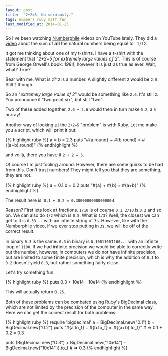 ```yaml
---
layout: post
title:  "2+2=5. No seriously."
tags: numbers ruby math fun
last_modified_at: 2014-01-25
---
```


So I've been watching [Numberphile](https://www.youtube.com/user/numberphile) videos on YouTube lately.
They did a [video](https://www.youtube.com/watch?v=w-I6XTVZXww) about the sum of **all** the natural numbers being equal to `-1/12`.

It got me thinking about one of my t-shirts.
I have a t-shirt with the statement that "*2+2=5 for extremely large values of 2*".
This is of course from George Orwell's book: _1984_, however it is just as true as ever.
Wait, what? True?

Bear with me.
What is `2`?
`2` is a number.
A slightly different `2` would be `2.0`.
Still `2` though.

So an "*extremely large value of 2*" would be something like `2.6`.
It's still `2`.
You pronounce it "two point six", but still "two".

Two of these added together, `2.6 + 2.6` would then in turn make `5.2`, a `5` hurray!

Another way of looking at the `2+2=5` "problem" is with Ruby.
Let me make you a script, which will print it out:

{% highlight ruby %}
a = b = 2.3
puts "#{a.round} + #{b.round} = #{(a+b).round}"
{% endhighlight %}

and voilà, there you have it `2 + 2 = 5`.

Of course I'm just fooling around.
However, there are some quirks to be had from this.
Don't trust numbers!
They might tell you that they are something, they are not.

{% highlight ruby %}
a = 0.1
b = 0.2
puts "#{a} + #{b} = #{a+b}"
{% endhighlight %}

The result here is: `0.1 + 0.2 = 0.30000000000000004`.

Reason?
First lets look at fractions.
`1/10` is of course `0.1`.
`2/10` is `0.2` and so on.
We can also do `1/2` which is `0.5`.
What is `1/3`?
Well, the closest we can get to it is `0.33...` with an infinite string of `3`s.
However, like with the Numberphile video, if we ever stop putting in `3`s, we will be off of the correct result.

In binary `0.3` is the same.
`0.3` in binary is `0.10011001100...` with an infinite loop of `1100`.
If we had infinite precision we would be able to correctly write out the number, however, in computers we do not have infinite precision, but are limited to some finite precision, which is why the addition of `0.1` to `0.2` doesn't yield `0.3`, but rather something fairly close.

Let's try something fun.

{% highlight ruby %}
puts 0.3 + 10e14 - 10e14
{% endhighlight %}

This will actually return `0.25`.

Both of these problems can be combated using Ruby's BigDecimal class, which are not limited by the precision of the computer in the same way.
Here we can get the correct result for both problems:

{% highlight ruby %}
require 'bigdecimal'
a = BigDecimal.new("0.1")
b = BigDecimal.new("0.2")
puts "#{a.to_f} + #{b.to_f} = #{(a+b).to_f}" # => 0.1 + 0.2 = 0.3

puts (BigDecimal.new("0.3") + BigDecimal.new("10e14") - BigDecimal.new("10e14")).to_f # => 0.3
{% endhighlight %}
